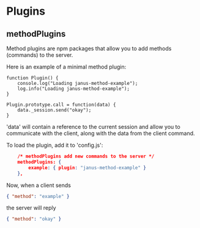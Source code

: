 # Plugins

## methodPlugins

Method plugins are npm packages that allow you to add methods (commands) to the server.

Here is an example of a minimal method plugin:

```
function Plugin() {
    console.log("Loading janus-method-example");
    log.info("Loading janus-method-example");
}

Plugin.prototype.call = function(data) {
    data._session.send("okay");
}

```

'data' will contain a reference to the current session and allow you to communicate with the client,
along with the data from the client command.

To load the plugin, add it to 'config.js':

```json
    /* methodPlugins add new commands to the server */
    methodPlugins: {
        example: { plugin: "janus-method-example" }
    },
```

Now, when a client sends

```json
{ "method": "example" }
```

the server will reply

```json
{ "method": "okay" }
```
